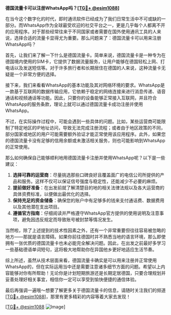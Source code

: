 **德国流量卡可以注册WhatsApp吗？[[TG💪+ @esim1088](https://t.me/s/esim1088)]**

在当今这个数字化的时代，即时通讯软件已经成为了我们日常生活中不可或缺的一部分。而WhatsApp作为全球最受欢迎的社交平台之一，更是几乎每个人都离不开的应用程序。对于那些经常往来于不同国家或者需要在国外使用通讯工具的人来说，选择合适的流量卡显得尤为重要。那么问题来了：德国流量卡可以用来注册WhatsApp吗？

首先，让我们来了解一下什么是德国流量卡。简单来说，德国流量卡是一种专为在德国境内使用的SIM卡，它提供了数据流量服务，让用户能够在德国轻松上网、打电话以及发送短信等。对于许多旅行者和长期居住在德国的人来说，这种流量卡无疑是一个非常方便的选择。

接下来，我们来看看WhatsApp的基本功能及其对网络环境的要求。WhatsApp是一款基于互联网的数据传输应用，它依赖于稳定的网络连接来进行消息传递、语音通话和视频通话等功能。因此，只要你的设备能够正常接入互联网，并且符合WhatsApp的服务条款，理论上就可以通过德国流量卡成功注册并使用WhatsApp。

不过，在实际操作过程中，可能会遇到一些具体的问题。比如，某些运营商可能限制了特定地区的IP地址访问，导致无法完成注册流程；或者由于地区政策的不同，部分国家或地区的用户可能需要额外验证才能正常使用该应用程序。此外，如果您的德国流量卡没有足够的信用余额或未激活相关服务，则也可能影响到WhatsApp的正常使用。

那么如何确保自己能够顺利地用德国流量卡注册并使用WhatsApp呢？以下是一些建议：

1. **选择可靠的运营商**：尽量挑选那些口碑良好且覆盖面广的电信公司所提供的产品和服务。这样不仅可以保证信号强度与稳定性，还能减少不必要的麻烦。
2. **提前做好准备**：在出发前就了解清楚目的地的相关法律法规以及各大运营商的具体资费标准，以便做出最优化的选择。
3. **保持充足的资金储备**：确保您的账户中有足够多的钱来支付通话费、数据费用以及其他潜在支出项目。
4. **遵循官方指南**：仔细阅读并严格遵守WhatsApp官方提供的使用说明及注意事项，避免因违反规定而导致账号被封禁等情况发生。

当然啦，除了上述提到的技术性因素之外，还有一个非常重要但往往容易被忽略的地方——那就是语言障碍。如果你前往德国时并不熟悉当地的语言环境，那么即使拥有一张优质的德国流量卡也未必能完全解决问题。因此，在出发之前最好多学习一些基础德语单词短句，这将极大地帮助你在异国他乡更好地适应生活节奏。

综上所述，虽然从技术层面来看，德国流量卡确实是可以用来注册并正常使用WhatsApp的，但在实际运用当中还是需要注意诸多细节方面的问题。希望以上内容能够对你有所帮助！无论你是计划短期旅游还是长期定居德国，只要合理规划并妥善处理好相关事宜，相信你一定可以享受到愉快便捷的通信体验。

最后再强调一遍哦～想要了解更多关于德国流量卡的信息，请随时关注我们的频道[[TG💪+ @esim1088](https://t.me/s/esim1088)]，那里有更多精彩的内容等着大家去发现！

[[TG💪+ @esim1088](https://t.me/s/esim1088) ![Image](https://i.postimg.cc/4NQfJmqS/Snipaste-2025-05-13-00-14-12.png)]